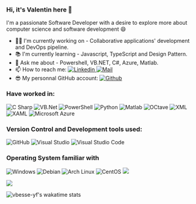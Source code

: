 ### Hi, it's Valentin here 👋

I'm a passionate Software Developer with a desire to explore more about computer science and software development :smile: 
*   :man_technologist: I'm currently working on - Collaborative applications' development and DevOps pipeline.
*   :books: I'm currently learning - Javascript, TypeScript and Design Pattern.
*   :speech_balloon: Ask me about - Powershell, VB.NET, C#, Azure, Matlab.
*   📫 How to reach me: <a href="https://www.linkedin.com/in/valentin-besse/" ><img alt="Linkedin" src="https://img.shields.io/badge/Linkedin-0A66C2?logo=LinkedIn&logoColor=&style=flat" /> </a> <a href="mailto:valentin.besse@ypso-facto.com" ><img alt="Mail" src="https://img.shields.io/badge/Mail-EA4335?logo=Gmail&logoColor=white&style=flat" /> </a>
*   :sunglasses: My personnal GitHub account: <a href="https://github.com/valentinbesse" ><img alt="Github" src="https://img.shields.io/badge/GitHub-181717?logo=GitHub&logoColor=&style=flat" /> </a>

### Have worked in:

 <img alt="C Sharp" src="https://img.shields.io/badge/C%23-239120?logo=c-sharp&logoColor=white&style=flat" />

 <img alt="VB.Net" src="https://img.shields.io/badge/VB.NET-512BD4?logo=.NET&logoColor=white&style=flat" />

 <img alt="PowerShell" src="https://img.shields.io/badge/PowerShell-5391FE?logo=PowerShell&logoColor=white&style=flat" />

 <img alt="Python" src="https://img.shields.io/badge/Python-3776AB?logo=Python&logoColor=white&style=flat" />

 <img alt="Matlab" src="https://img.shields.io/badge/Matlab-0076A8?&style=flat" />

 <img alt="OCtave" src="https://img.shields.io/badge/Octave-0790C0?logo=Octave&logoColor=white&style=flat" />

 <img alt="XML" src="https://img.shields.io/badge/XML-0c54c2?" />

 <img alt="XAML" src="https://img.shields.io/badge/XAML-0c54c2?logo=XAML&logoColor=white&style=flat" />

 <img alt="Microsoft Azure" src="https://img.shields.io/badge/Microsoft Azure-0078d4?logo=Microsoft+Azure&logoColor=white&style=flat" />

### Version Control and Development tools used:

 <img alt="GitHub" src="https://img.shields.io/badge/GitHub-181717?logo=github&logoColor=white&style=flat" />

 <img alt="Visual Studio" src="https://img.shields.io/badge/Visual Studio-5C2D91?logo=visual+studio&logoColor=white&style=flat" />

 <img alt="Visual Studio Code" src="https://img.shields.io/badge/Visual Studio Code-007ACC?logo=visual+studio+code&logoColor=white&style=flat" />

### Operating System familiar with

 <img alt="Windows" src="https://img.shields.io/badge/Windows-0078D6?logo=windows&logoColor=white&style=flat" />

 <img alt="Debian" src="https://img.shields.io/badge/Debian-A81D33?logo=Debian&logoColor=white&style=flat" />

 <img alt="Arch Linux" src="https://img.shields.io/badge/Arch Linux-1793D1?logo=Arch+Linux&logoColor=white&style=flat" />

 <img alt="CentOS" src="https://img.shields.io/badge/CentOS-262577?logo=CentOS&logoColor=white&style=flat" />



<img src="https://github-readme-stats.vercel.app/api?username=vbesse-yf&count_private=true&theme=radical&show_icons=true" />

<img
  src="https://github-readme-stats.vercel.app/api/top-langs/?username=vbesse-yf&layout=compact"
/>

![vbesse-yf's wakatime stats](https://github-readme-stats.vercel.app/api/wakatime?username=vbesse)


